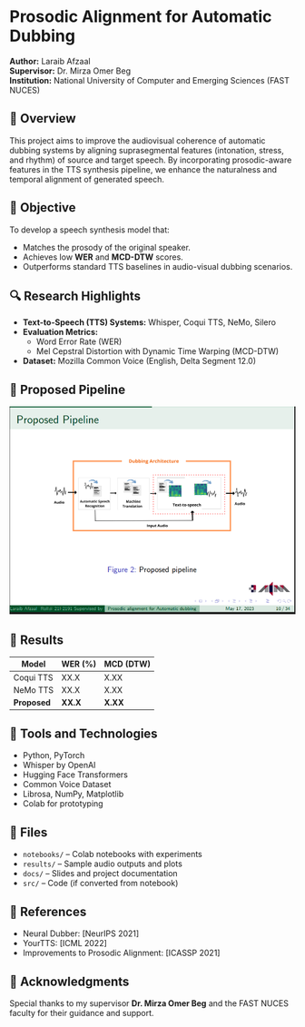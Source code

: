 # Prosodic Alignment for Automatic Dubbing

**Author:** Laraib Afzaal  
**Supervisor:** Dr. Mirza Omer Beg  
**Institution:** National University of Computer and Emerging Sciences (FAST NUCES)

## 🧠 Overview

This project aims to improve the audiovisual coherence of automatic dubbing systems by aligning suprasegmental features (intonation, stress, and rhythm) of source and target speech. By incorporating prosodic-aware features in the TTS synthesis pipeline, we enhance the naturalness and temporal alignment of generated speech.

## 🎯 Objective

To develop a speech synthesis model that:
- Matches the prosody of the original speaker.
- Achieves low **WER** and **MCD-DTW** scores.
- Outperforms standard TTS baselines in audio-visual dubbing scenarios.

## 🔍 Research Highlights

- **Text-to-Speech (TTS) Systems:** Whisper, Coqui TTS, NeMo, Silero
- **Evaluation Metrics:** 
  - Word Error Rate (WER)
  - Mel Cepstral Distortion with Dynamic Time Warping (MCD-DTW)
- **Dataset:** Mozilla Common Voice (English, Delta Segment 12.0)

## 📌 Proposed Pipeline

![Pipeline](docs/pipeline.PNG) <!-- Add your image here if available -->

## 🧪 Results

| Model      | WER (%) | MCD (DTW) |
|------------|---------|------------|
| Coqui TTS  | XX.X    | X.XX       |
| NeMo TTS   | XX.X    | X.XX       |
| **Proposed** | **XX.X** | **X.XX** |

## 🧰 Tools and Technologies

- Python, PyTorch
- Whisper by OpenAI
- Hugging Face Transformers
- Common Voice Dataset
- Librosa, NumPy, Matplotlib
- Colab for prototyping

## 📁 Files

- `notebooks/` – Colab notebooks with experiments
- `results/` – Sample audio outputs and plots
- `docs/` – Slides and project documentation
- `src/` – Code (if converted from notebook)

## 📜 References

- Neural Dubber: [NeurIPS 2021]
- YourTTS: [ICML 2022]
- Improvements to Prosodic Alignment: [ICASSP 2021]


## 🙌 Acknowledgments

Special thanks to my supervisor **Dr. Mirza Omer Beg** and the FAST NUCES faculty for their guidance and support.
